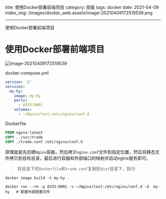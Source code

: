 title: 使用Docker部署前端项目
category: 技能
tags: docker
date: 2021-04-09
index_img: /images/docker_web.assets/image-20210409172519539.png

---

使用Docker部署前端项目

<!--more-->

# 使用Docker部署前端项目



![image-20210409172519539](/images/docker_web.assets/image-20210409172519539.png)

docker-compose.yml

```yml
version: '2'
services:
  my-hy:
    image: my-hy
    ports:
      - 8333:8001
    volumes:
      - ~/Nginx/test:/etc/nginx/conf.d

```



Dockerfile

```dockerfile
FROM nginx:latest
COPY . /usr/trade
COPY ./trade.conf /etc/nginx/conf.d

```



原理就是先创建`Nginx`容器，然后拷贝`nginx.conf`文件到指定位置，然后将静态文件拷贝到目标目录，最后进行容器和外部端口的映射并启动nginx服务即可。

> 将目录下的`Dockerfile`和`trade.conf`复制到`dist`目录下，执行

```shell script
docker image build -t my-hy .
```

```shell script
docker run --rm -p 8333:8001 -v ~/Nginx/test:/etc/nginx/conf.d -d  my-hy   # 配置外部配置文件
```
